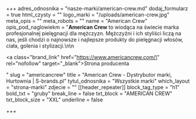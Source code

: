 +++
adres_odnosnika = "nasze-marki/american-crew.md"
dodaj_formularz = true
html_czysty = ""
logo_marki = "/uploads/american-crew.jpg"
meta_opis = ""
meta_robots = ""
name = "American Crew"
opis_pod_naglowiekm = "**American Crew** to wiodąca na świecie marka profesjonalnej pielęgnacji dla mężczyzn. Mężczyźni i ich styliści liczą na nas, jeśli chodzi o najnowsze i najlepsze produkty do pielęgnacji włosów, ciała, golenia i stylizacji.\n\n    <p><a class=\"brand_link\" href=\"https://www.americancrew.com/\" rel=\"nofollow\" target=\"_blank\">Strona producenta</a></p>"
slug = "americancrew"
title = "American Crew - Dystrybutor marki, Hurtownia | S-brands.pl"
tytul_odnosnika = "Wszystkie marki"
which_layout = "strona-marki"
zdjecie = ""
[[header_repeater]]
block_tag_type = "h1"
bold_txt = "gruby"
break_line = false
txt_block = "AMERICAN CREW"
txt_block_size = "XXL"
underline = false

+++

